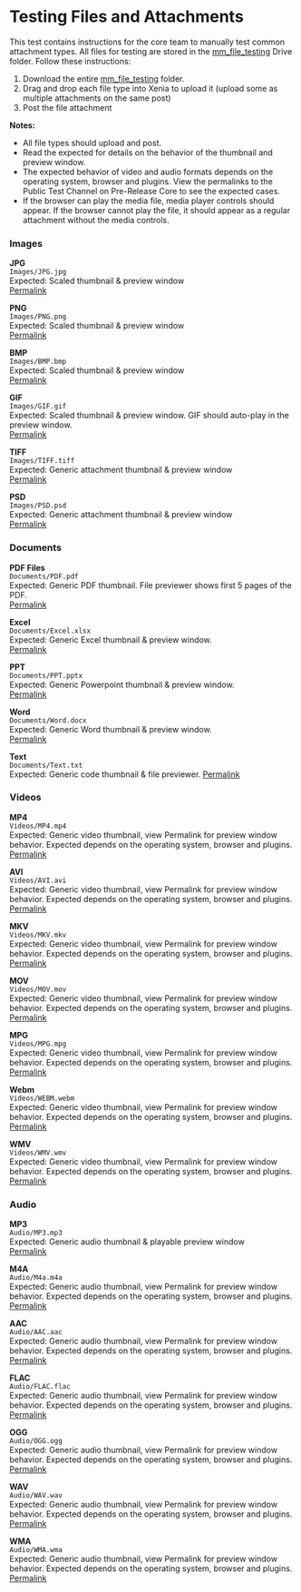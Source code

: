 # Testing Files and Attachments
This test contains instructions for the core team to manually test common attachment types. All files for testing are stored in the [mm_file_testing](https://drive.google.com/drive/folders/0B9-SWBTtyOCBRlEyaW1IdkZ4X1k) Drive folder. Follow these instructions:

1. Download the entire [mm_file_testing](https://drive.google.com/drive/folders/0B9-SWBTtyOCBRlEyaW1IdkZ4X1k) folder. 
2. Drag and drop each file type into Xenia to upload it (upload some as multiple attachments on the same post)
3. Post the file attachment

**Notes:**  
- All file types should upload and post.
- Read the expected for details on the behavior of the thumbnail and preview window.  
- The expected behavior of video and audio formats depends on the operating system, browser and plugins. View the permalinks to the Public Test Channel on Pre-Release Core to see the expected cases.   
- If the browser can play the media file, media player controls should appear. If the browser cannot play the file, it should  appear as a regular attachment without the media controls.


### Images  
**JPG**  
`Images/JPG.jpg`  
Expected: Scaled thumbnail & preview window  
[Permalink](https://pre-release.xenia.com/core/pl/bgx3wcd9ppdo7fz9zqokofg7sc)

**PNG**  
`Images/PNG.png`  
Expected: Scaled thumbnail & preview window  
[Permalink](https://pre-release.xenia.com/core/pl/zra4yhm69j8ij81iy5hw7983qe)

**BMP**  
`Images/BMP.bmp`  
Expected: Scaled thumbnail & preview window  
[Permalink](https://pre-release.xenia.com/core/pl/1hx7x7t1npn4jqyr5rb1qhbj3h)

**GIF**  
`Images/GIF.gif`  
Expected: Scaled thumbnail & preview window. GIF should auto-play in the preview window.  
[Permalink](https://pre-release.xenia.com/core/pl/j49fowdkstr57g3ed9bgpfoo5w)

**TIFF**  
`Images/TIFF.tiff`  
Expected: Generic attachment thumbnail & preview window  
[Permalink](https://pre-release.xenia.com/core/pl/6yad4jydaidr3pc3tihp8n8bge)

**PSD**  
`Images/PSD.psd`  
Expected: Generic attachment thumbnail & preview window  
[Permalink](https://pre-release.xenia.com/core/pl/4kitwk7pi78c9ck4i98f9xnzoe)


### Documents

**PDF Files**  
`Documents/PDF.pdf`  
Expected: Generic PDF thumbnail. File previewer shows first 5 pages of the PDF.   
[Permalink](https://pre-release.xenia.com/core/pl/o1dg6menetdszrhyxmtoqjfi8h)


**Excel**  
`Documents/Excel.xlsx`  
Expected: Generic Excel thumbnail & preview window.  
[Permalink](https://pre-release.xenia.com/core/pl/71wwezy3f7drze6ipundscb17y)


**PPT**  
`Documents/PPT.pptx`  
Expected: Generic Powerpoint thumbnail & preview window.   
[Permalink](https://pre-release.xenia.com/core/pl/mx37h4znwb8f5ffuoajusqhiew)

**Word**  
`Documents/Word.docx`  
Expected: Generic Word thumbnail & preview window.  
[Permalink](https://pre-release.xenia.com/core/pl/d7s76wp6kjdwfp4hgrwpijsnyy)

**Text**  
`Documents/Text.txt`  
Expected: Generic code thumbnail & file previewer.
[Permalink](https://pre-release.xenia.com/core/pl/cpw539wcxtdmzeh5ju71y73o4e)

### Videos

**MP4**  
`Videos/MP4.mp4`  
Expected: Generic video thumbnail, view Permalink for preview window behavior. Expected depends on the operating system, browser and plugins.    
[Permalink](https://pre-release.xenia.com/core/pl/5dx5qx9t9brqfnhohccxjynx7c)

**AVI**  
`Videos/AVI.avi`  
Expected: Generic video thumbnail, view Permalink for preview window behavior. Expected depends on the operating system, browser and plugins.  
[Permalink](https://pre-release.xenia.com/core/pl/qwn9eiy7j3rkjyruxhcugpogdw)

**MKV**  
`Videos/MKV.mkv`  
Expected: Generic video thumbnail, view Permalink for preview window behavior. Expected depends on the operating system, browser and plugins.  
[Permalink](https://pre-release.xenia.com/core/pl/tszyjkr1cidhxjgiusa4mde3ja)

**MOV**  
`Videos/MOV.mov`  
Expected: Generic video thumbnail, view Permalink for preview window behavior. Expected depends on the operating system, browser and plugins.  
[Permalink](https://pre-release.xenia.com/core/pl/ienzppz5i3f7tbt5jiujn8uuir)

**MPG**  
`Videos/MPG.mpg`  
Expected: Generic video thumbnail, view Permalink for preview window behavior. Expected depends on the operating system, browser and plugins.  
[Permalink](https://pre-release.xenia.com/core/pl/skggdq1hfpritc6c88bi481p5a)

**Webm**  
`Videos/WEBM.webm`  
Expected: Generic video thumbnail, view Permalink for preview window behavior. Expected depends on the operating system, browser and plugins.  
[Permalink](https://pre-release.xenia.com/core/pl/7h8tysuxgfgsxeht3sbn7e4h6y)

**WMV**  
`Videos/WMV.wmv`  
Expected: Generic video thumbnail, view Permalink for preview window behavior. Expected depends on the operating system, browser and plugins.  
[Permalink](https://pre-release.xenia.com/core/pl/kaom7j7uyjra7bzhrre6qwdrbw)

### Audio

**MP3**  
`Audio/MP3.mp3`  
Expected: Generic audio thumbnail & playable preview window  
[Permalink](https://pre-release.xenia.com/core/pl/if4gn8dbrjgx8fmqmkukzefyme)

**M4A**  
`Audio/M4a.m4a`  
Expected: Generic audio thumbnail, view Permalink for preview window behavior. Expected depends on the operating system, browser and plugins.  
[Permalink](https://pre-release.xenia.com/core/pl/6c7qsw48ybd88bktgeykodsrrc)

**AAC**  
`Audio/AAC.aac`  
Expected: Generic audio thumbnail, view Permalink for preview window behavior. Expected depends on the operating system, browser and plugins.  
[Permalink](https://pre-release.xenia.com/core/pl/3naoy5pr5tydbk1m6yo1ast9ny)

**FLAC**  
`Audio/FLAC.flac`  
Expected: Generic audio thumbnail, view Permalink for preview window behavior. Expected depends on the operating system, browser and plugins.  
[Permalink](https://pre-release.xenia.com/core/pl/kf4cmy44dfya5efmse7rg43eih)

**OGG**  
`Audio/OGG.ogg`  
Expected: Generic audio thumbnail, view Permalink for preview window behavior. Expected depends on the operating system, browser and plugins.  
[Permalink](https://pre-release.xenia.com/core/pl/dezrcpbxapyexe77rjuzkrp63r)

**WAV**  
`Audio/WAV.wav`  
Expected: Generic audio thumbnail, view Permalink for preview window behavior. Expected depends on the operating system, browser and plugins.  
[Permalink](https://pre-release.xenia.com/core/pl/pdkxx1udepdnbmi9j8kyas5xbh)

**WMA**  
`Audio/WMA.wma`  
Expected: Generic audio thumbnail, view Permalink for preview window behavior. Expected depends on the operating system, browser and plugins.  
[Permalink](https://pre-release.xenia.com/core/pl/756wrmdd57dcig3m4emypp6i1h)
